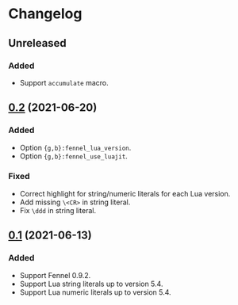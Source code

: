 # Changelog

## Unreleased

### Added

- Support `accumulate` macro.

## [0.2][v0.2] (2021-06-20)

### Added

- Option `{g,b}:fennel_lua_version`.
- Option `{g,b}:fennel_use_luajit`.

### Fixed

- Correct highlight for string/numeric literals for each Lua version.
- Add missing `\<CR>` in string literal.
- Fix `\ddd` in string literal.

## [0.1][v0.1] (2021-06-13)

### Added

- Support Fennel 0.9.2.
- Support Lua string literals up to version 5.4.
- Support Lua numeric literals up to version 5.4.

[v0.2]: https://github.com/mnacamura/vim-fennel-syntax/tree/v0.2
[v0.1]: https://github.com/mnacamura/vim-fennel-syntax/tree/v0.1
